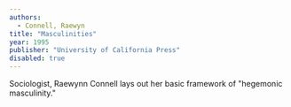 ```yaml
---
authors:
  - Connell, Raewyn
title: "Masculinities"
year: 1995
publisher: "University of California Press"
disabled: true
---
```


Sociologist, Raewynn Connell lays out her basic framework of "hegemonic
masculinity."

